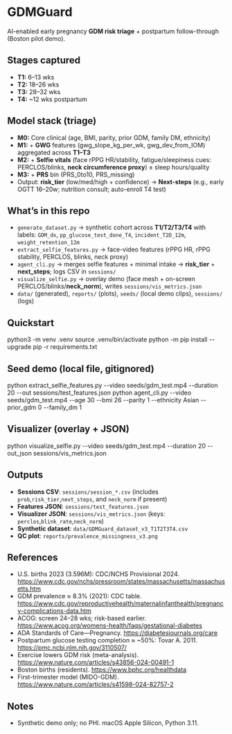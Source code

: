 # GDMGuard

AI-enabled early pregnancy **GDM risk triage** + postpartum follow-through (Boston pilot demo).

## Stages captured
- **T1:** 6–13 wks
- **T2:** 18–26 wks
- **T3:** 28–32 wks
- **T4:** ~12 wks postpartum

## Model stack (triage)
- **M0:** Core clinical (age, BMI, parity, prior GDM, family DM, ethnicity)
- **M1:** + **GWG** features (gwg_slope_kg_per_wk, gwg_dev_from_IOM) aggregated across **T1–T3**
- **M2:** + **Selfie vitals** (face rPPG HR/stability, fatigue/sleepiness cues: PERCLOS/blinks, **neck circumference proxy**) ± sleep hours/quality
- **M3:** + **PRS** bin (PRS_0to10, PRS_missing)
- Output: **risk_tier** (low/med/high + confidence) → **Next-steps** (e.g., early OGTT 16–20w; nutrition consult; auto-enroll T4 test)

## What’s in this repo
- `generate_dataset.py` → synthetic cohort across **T1/T2/T3/T4** with labels: `GDM_dx`, `pp_glucose_test_done_T4`, `incident_T2D_12m`, `weight_retention_12m`
- `extract_selfie_features.py` → face-video features (rPPG HR, rPPG stability, PERCLOS, blinks, neck proxy)
- `agent_cli.py` → merges selfie features + minimal intake → **risk_tier** + **next_steps**; logs CSV in `sessions/`
- `visualize_selfie.py` → overlay demo (face mesh + on-screen PERCLOS/blinks/**neck_norm**), writes `sessions/vis_metrics.json`
- `data/` (generated), `reports/` (plots), `seeds/` (local demo clips), `sessions/` (logs)

## Quickstart
python3 -m venv .venv
source .venv/bin/activate
python -m pip install --upgrade pip -r requirements.txt

## Seed demo (local file, gitignored)
python extract_selfie_features.py --video seeds/gdm_test.mp4 --duration 20 --out sessions/test_features.json
python agent_cli.py --video seeds/gdm_test.mp4 --age 30 --bmi 26 --parity 1 --ethnicity Asian --prior_gdm 0 --family_dm 1

## Visualizer (overlay + JSON)
python visualize_selfie.py --video seeds/gdm_test.mp4 --duration 20 --out_json sessions/vis_metrics.json

## Outputs
- **Sessions CSV**: `sessions/session_*.csv` (includes `prob`,`risk_tier`,`next_steps`, and `neck_norm` if present)
- **Features JSON**: `sessions/test_features.json`
- **Visualizer JSON**: `sessions/vis_metrics.json` (keys: `perclos`,`blink_rate`,`neck_norm`)
- **Synthetic dataset**: `data/GDMGuard_dataset_v3_T1T2T3T4.csv`
- **QC plot**: `reports/prevalence_missingness_v3.png`

## References
- U.S. births 2023 (3.596M): CDC/NCHS Provisional 2024. https://www.cdc.gov/nchs/pressroom/states/massachusetts/massachusetts.htm
- GDM prevalence ≈ 8.3% (2021): CDC table. https://www.cdc.gov/reproductivehealth/maternalinfanthealth/pregnancy-complications-data.htm
- ACOG: screen 24–28 wks; risk-based earlier. https://www.acog.org/womens-health/faqs/gestational-diabetes
- ADA Standards of Care—Pregnancy. https://diabetesjournals.org/care
- Postpartum glucose testing completion ≈ ~50%: Tovar A. 2011. https://pmc.ncbi.nlm.nih.gov/3110507/
- Exercise lowers GDM risk (meta-analysis). https://www.nature.com/articles/s43856-024-00491-1
- Boston births (residents). https://www.bphc.org/healthdata
- First-trimester model (MIDO-GDM). https://www.nature.com/articles/s41598-024-82757-2

## Notes
- Synthetic demo only; no PHI. macOS Apple Silicon, Python 3.11.
